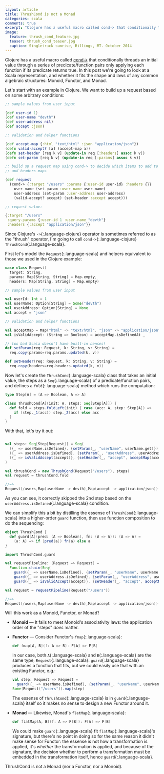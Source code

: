 ```yaml
---
layout: article
title: ThrushCond is not a Monad
categories: scala
comments: true
excerpt: "Clojure has a useful macro called cond-> that conditionally threads an initial value through a series of predicate/function pairs"
image:
  feature: thrush_cond_feature.jpg
  teaser: thrush_cond_teaser.jpg
  caption: Singletrack sunrise, Billings, MT. October 2014
---
```


Clojure has a useful macro called
[cond->](https://clojuredocs.org/clojure.core/cond-%3E) that conditionally
threads an initial value through a series of predicate/function pairs only
applying each function if its predicate returns true. In this post we're going
to look at a Scala representation, and whether it fits the shape and laws of any
common algebraic structures: Monoid, Functor, and Monad.

Let's start with an example in Clojure. We want to build up a request based on
some arbitrary conditions:

```clojure
;; sample values from user input

(def user-id 1)
(def user-name "devth")
(def user-address nil)
(def accept :json)

;; validation and helper functions

(def accept-map {:html "text/html" :json "application/json"})
(defn valid-accept? [a] (accept-map a))
(defn set-header [req k v] (update-in req [:headers] assoc k v))
(defn set-param [req k v] (update-in req [:params] assoc k v))

;; build up a request map using cond-> to decide which items to add to params
;; and headers maps

(def request
  (cond-> {:target "/users" :params {:user-id user-id} :headers {}}
    user-name (set-param :user-name user-name)
    user-address (set-param :user-address user-address)
    (valid-accept? accept) (set-header :accept accept)))

;; request value:

{:target "/users"
 :query-params {:user-id 1 :user-name "devth"}
 :headers {:accept "application/json"}}
```

Since Clojure's `->`{:.language-clojure} operator is sometimes referred to as
the "thrush" operator, I'm going to call `cond->`{:.language-clojure}
`ThrushCond`{:.language-scala}.

First let's model the `Request`{:.language-scala} and helpers equivalent to
those we used in the Clojure example:

```scala
case class Request(
  target: String,
  params: Map[String, String] = Map.empty,
  headers: Map[String, String] = Map.empty)

// sample values from user input

val userId: Int = 1
val userName: Option[String] = Some("devth")
val userAddress: Option[String] = None
val accept = "json"

// validation and helper functions

val acceptMap = Map("html" -> "text/html", "json" -> "application/json")
val isValidAccept: (String => Boolean) = acceptMap.isDefinedAt _

// too bad Scala doesn't have built-in Lenses!
def setParam(req: Request, k: String, v: String) =
  req.copy(params=req.params.updated(k, v))

def setHeader(req: Request, k: String, v: String) =
  req.copy(headers=req.headers.updated(k, v))
```

Now let's create the `ThrushCond`{:.language-scala} class that takes an initial
value, the steps as a `Seq`{:.language-scala} of a predicate/function pairs,
and defines a `fold`{:.language-scala} method which runs the computation:

```scala
type Step[A] = (A => Boolean, A => A)

class ThrushCond[A](init: A, steps: Seq[Step[A]]) {
  def fold = steps.foldLeft(init) { case (acc: A, step: Step[A]) =>
    if (step._1(acc)) step._2(acc) else acc
  }
}
```

With that, let's try it out:

```scala

val steps: Seq[Step[Request]] = Seq(
  ({_ => userName.isDefined}, {setParam(_, "userName", userName.get)}),
  ({_ => userAddress.isDefined}, {setParam(_, "userAddress", userAddress.get)}),
  ({_ => isValidAccept(accept)}, {setHeader(_, "accept", acceptMap(accept))})
)

val thrushCond = new ThrushCond(Request("/users"), steps)
val request = thrushCond.fold

//=>
Request(/users,Map(userName -> devth),Map(accept -> application/json))
```

As you can see, it correctly skipped the 2nd step based on the
`userAddress.isDefined`{:.language-scala} condition.


We can simplify this a bit by distilling the essense of
`ThrushCond`{:.language-scala} into a higher-order `guard` function, then use
function composition to do the sequencing:

```scala
object ThrushCond {
  def guard[A](pred: (A => Boolean), fn: (A => A)): (A => A) =
    (a: A) => if (pred(a)) fn(a) else a
}

import ThrushCond.guard

val requestPipeline: (Request => Request) =
  Function.chain(Seq(
    guard({_ => userName.isDefined}, {setParam(_, "userName", userName.get)}),
    guard({_ => userAddress.isDefined}, {setParam(_, "userAddress", userAddress.get)}),
    guard({_ => isValidAccept(accept)}, {setHeader(_, "accept", acceptMap(accept))})))

val request = requestPipeline(Request("/users"))

//=>
Request(/users,Map(userName -> devth),Map(accept -> application/json))
```

Will this work as a Monoid, Functor, or Monad?

- **Monoid** — It fails to meet Monoid's associativity laws: the application order of the
  "steps" *does* matter.
- **Functor** — Consider Functor's `fmap`{:.language-scala}:

  ```scala
  def fmap[A, B](f: A => B): F[A] => F[B]
  ```

  In our case, both `A`{:.language-scala} and `B`{:.language-scala} are the
  same type, `Request`{:.language-scala}. `guard`{:.language-scala} produces a
  function that fits, but we could easily use that with an existing Functor,
  e.g.:

  ```scala
  val step: Request => Request =
    guard({_ => userName.isDefined}, {setParam(_, "userName", userName.get)})
  Some(Request("/users")).map(step)
  ```

  The essense of `ThrushCond`{:.language-scala} is in `guard`{:.language-scala}
  itself so it makes no sense to design a new Functor around it.
- **Monad** — Likewise, Monad's `flatMap`{:.language-scala}:

  ```scala
  def flatMap[A, B](f: A => F[B]): F[A] => F[B]
  ```

  We could make `guard`{:.language-scala} fit `flatMap`{:.language-scala}'s
  signature, but there's no point in doing so for the same reason it didn't make
  sense for Functor: the essense is not how a transformation is applied, it's
  *whether* the transformation is applied, and because of the signature, the
  decision whether to perform a transformation must be embedded in the
  transformation itself, hence `guard`{:.language-scala}.

ThrushCond is not a Monad (nor a Functor, nor a Monoid).
